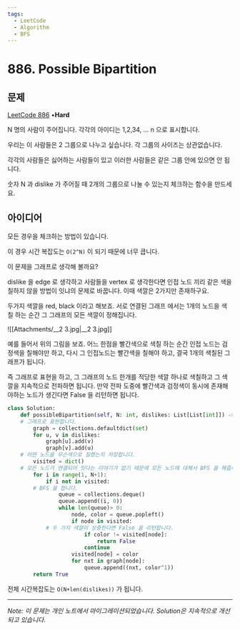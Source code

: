 ```yaml
---
tags:
  - LeetCode
  - Algorithm
  - BFS
---
```


# 886. Possible Bipartition

## 문제

[LeetCode 886](https://leetcode.com/problems/possible-bipartition/) •**Hard**

N 명의 사람이 주어집니다. 각각의 아이디는 1,2,34, ... n 으로 표시합니다.

우리는 이 사람들은 2 그룹으로 나누고 싶습니다. 각 그룹의 사이즈는 상관없습니다.

각각의 사람들은 싫어하는 사람들이 있고 이러한 사람들은 같은 그룹 안에 있으면 안 됩니다.

숫자 N 과 dislike 가 주어질 때 2개의 그룹으로 나눌 수 있는지 체크하는 함수을 만드세요.

## 아이디어

모든 경우을 체크하는 방법이 있습니다.

이 경우 시간 복잡도는 `O(2^N)` 이 되기 때문에 너무 큽니다.

이 문제을 그래프로 생각해 볼까요?

dislike 을 edge 로 생각하고 사람들을 vertex 로 생각한다면 인접 노드 끼리 같은 색을 칠하지 않을 방법이 잇냐의 문제로 바꿉니다. 이때 색깔은 2가지만 존재하구요.

두가지 색깔을 red, black 이라고 해보죠. 서로 연결된 그래프 에서는 1개의 노드을 색칠 하는 순간 그 그래프의 모든 색깔이 정해집니다.

![[Attachments/__2 3.jpg|__2 3.jpg]]

예를 들어서 위의 그림을 보죠. 어느 한점을 빨간색으로 색칠 하는 순간 인접 노드는 검정색을 칠해야만 하고, 다시 그 인접노드는 빨간색을 칠해야 하고, 결국 1개의 색칠된 그래프가 됩니다.

즉 그래프로 표현을 하고, 그 그래프의 노드 한개를 적당한 색깔 하나로 색칠하고 그 색깔을 지속적으로 전파하면 됩니다. 만약 전파 도중에 빨간색과 검정색이 동시에 존재해야하는 노드가 생긴다면 False 을 리턴하면 됩니다.

```python
class Solution:
    def possibleBipartition(self, N: int, dislikes: List[List[int]]) -> bool:
    # 그래프로 표현합니다.
        graph = collections.defaultdict(set)
        for u, v in dislikes:
            graph[u].add(v)
            graph[v].add(u)
    # 어떤 노드을 무슨색으로 칠했는지 저장합니다.
        visited = dict()
    # 모든 노드가 연결되어 잇다는 이야기가 없기 때문에 모든 노드에 대해서 BFS 을 해줍니다.
        for i in range(1, N+1):
            if i not in visited:
        # BFS 을 합니다.
                queue = collections.deque()
                queue.append((i, 0))
                while len(queue)> 0:
                    node, color = queue.popleft()
                    if node in visited:
            # 두 가지 색깔이 상충한다면 False 을 리턴합니다.
                        if color != visited[node]:
                            return False
                        continue
                    visited[node] = color
                    for nxt in graph[node]:
                        queue.append((nxt, color^1))
        return True
```

전체 시간복잡도는 `O(N+len(dislikes))` 가 됩니다.

---

*Note: 이 문제는 개인 노트에서 마이그레이션되었습니다. Solution은 지속적으로 개선되고 있습니다.*
